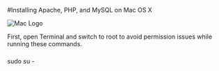 #Installing Apache, PHP, and MySQL on Mac OS X

![Mac Logo](https://upload.wikimedia.org/wikipedia/commons/thumb/f/fa/Apple_logo_black.svg/170px-Apple_logo_black.svg.png)

First, open Terminal and switch to root to avoid permission issues while running these commands.

###

sudo su -